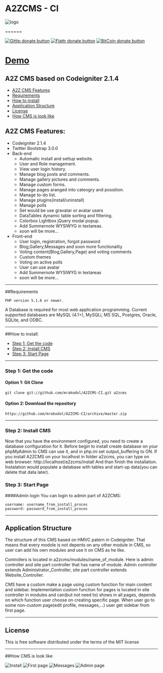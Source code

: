 # A2ZCMS - CI
![logo](http://i44.tinypic.com/igi5uq.jpg)

======
<!-- DONATE/ -->
[![Gittip donate button](http://img.shields.io/gittip/mrakodol.png)](https://www.gittip.com/mrakodol/ "Donate weekly to this project using Gittip")
[![Flattr donate button](http://api.flattr.com/button/flattr-badge-large.png)](https://flattr.com/submit/auto?user_id=mrakodol&url=https%3A%2F%2Fgithub.com%2Fmrakodol%2FA2ZCMS)
[![BitCoin donate button](http://img.shields.io/bitcoin/donate.png?color=yellow)](https://coinbase.com/checkouts/4d0769619eaebde35c378920a895596e "Donate once-off to this project using BitCoin")
<!-- /DONATE -->
[Demo](http://a2zcms.mrakodol.info)
======
## A2Z CMS based on Codeigniter 2.1.4
* [A2Z CMS Features](#feature1)
* [Requirements](#feature2)
* [How to install](#feature3)
* [Application Structure](#feature4)
* [License](#feature5)
* [How CMS is look like](#feature6)

<a name="feature1"></a>
## A2Z CMS Features:
* Codeigniter 2.1.4
* Twitter Bootstrap 3.0.0
* Back-end
	* Automatic install and settup website.
	* User and Role management.
	* View user login history.
	* Manage blog posts and comments.
	* Manage gallery pictures and comments.
	* Manage custom forms.
	* Manage pages aranged into cateogry and possition.
	* Manage to-do list.
	* Manage plugins(install/uninstall)
	* Manage polls
	* Set would be use gravatar or avatar users
    * DataTables dynamic table sorting and filtering.
    * Colorbox Lightbox jQuery modal popup.
    * Add Summernote WYSIWYG in textareas.
    * soon will be more...
* Front-end
	* User login, registration, forgot password
	* Blog,Gallery,Messages and soon more functionality
	* Voting content(Blog,Gallery,Page) and voting comments
	* Custom themes
	* Voting on active polls
	* User can use avatar
	* Add Summernote WYSIWYG in textareas
	* soon will be more...
	
-----
<a name="feature2"></a>
##Requirements

	PHP version 5.1.6 or newer.
  A Database is required for most web application programming. Current supported databases are MySQL (4.1+), MySQLi, MS SQL, Postgres, Oracle, SQLite, and ODBC.


-----
<a name="feature3"></a>
##How to install:
* [Step 1: Get the code](#step1)
* [Step 2: Install CMS](#step2)
* [Step 3: Start Page](#step3)

-----
<a name="step1"></a>
### Step 1: Get the code
#### Option 1: Git Clone

	git clone git://github.com/mrakodol/A2ZCMS-CI.git a2zcms

#### Option 2: Download the repository

    https://github.com/mrakodol/A2ZCMS-CI/archive/master.zip

-----
<a name="step2"></a>
### Step 2: Install CMS

Now that you have the environment configured, you need to create a database configuration for it. 
Before begin to install create database on your phpMyAdmin to CMS can use it, and in php.ini set output_buffering to ON.
If you install A2ZCMS on your localhost in folder a2zcms, you can type on web browser: 
	http://localhost/a2zcms/install
And than finish the installation. Instalation would populate a database with tables and start-up data(you can delete that data later).

<a name="step3"></a>
### Step 3: Start Page

####Admin login
You can login to admin part of A2ZCMS:

    username: username_from_install_proces
    password: password_from_install_proces


-----
<a name="feature4"></a>
## Application Structure

The structure of this CMS based on HMVC patern in Codeigniter. That means that every modole is not depents on any other module in CMS, so user can add his own modules and use it on CMS as he like.

Controllers is located in a2zcms/modules/name_of_module. Here is admin controller and site part controller that has name of module. Admin controller extends Administrator_Controller, site part controller extends Website_Controller.

CMS have a custom make a page using custom function for main content and sidebar.
Implementation custom function for pages is located in site controller in modules and can(but not need to) shows in all pages, depends on which function user choose on creating specific page. 
When user go to some non-custom page(edit profile, messages,...) user get sidebar from first page.

-----
<a name="feature5"></a>
## License

This is free software distributed under the terms of the MIT license

-----
<a name="feature6"></a>
##How CMS is look like

![Install](http://oi41.tinypic.com/2my907n.jpg)
![First page](http://oi39.tinypic.com/15661qw.jpg)
![Messages](http://oi39.tinypic.com/2ajdwl2.jpg)
![Admin page](http://oi44.tinypic.com/eu2ffc.jpg)
